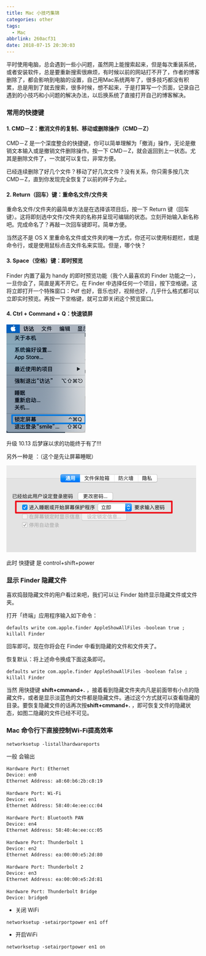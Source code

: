 ```yaml
---
title: Mac 小技巧集锦
categories: other
tags:
  - Mac
abbrlink: 260acf31
date: 2018-07-15 20:30:03
---
```


平时使用电脑，总会遇到一些小问题，虽然网上能搜索起来，但是每次重装系统，或者安装软件，总是要重新搜索很麻烦，有时候以前的网站打不开了，作者的博客删除了，都会影响到电脑的设置，自己用Mac系统两年了，很多技巧都没有积累，总是用到了就去搜索，很多时候，想不起来，于是打算写一个页面，记录自己遇到的小技巧和小问题的解决办法，以后换系统了直接打开自己的博客解决。

<!-- more -->

### 常用的快捷键

#### 1. CMD－Z：撤消文件的复制、移动或删除操作（CMD－Z）

CMD－Z 是一个深度整合的快捷键，你可以简单理解为「撤消」操作，无论是撤销文本输入或是撤销文件删除操作。按一下 CMD－Z，就会返回到上一状态。尤其是删除文件了，一次就可以复位，非常方便。

已经连续删除了好几个文件？移动了好几次文件？没有关系，你只需多按几次 CMD－Z，直到你发现完全恢复了以前的样子为止。

#### 2. Return（回车）键：重命名文件/文件夹

重命名文件/文件夹的最简单方法是在选择该项目后，按一下 Return 键（回车键）。这将即刻选中文件/文件夹的名称并呈现可编辑的状态。立刻开始输入新名称吧。完成命名了？再敲一次回车键即可。简单方便。

当然这不是 OS X 里重命名文件或文件夹的唯一方式，你还可以使用标题栏，或是命令行，或是使用鼠标点击文件名来实现。但是，哪个快？

#### 3. Space（空格）键：即时预览

Finder 内置了最为 handy 的即时预览功能（我个人最喜欢的 Finder 功能之一），一旦你会了，简直是离不开它。在 Finder 中选择任何一个项目，按下空格键。这将立即打开一个特殊窗口：Pdf 也好，音乐也好，视频也好，几乎什么格式都可以立即实时预览。再按一下空格键，就可立即关闭这个预览窗口。

#### 4. Ctrl + Command + Q：快速锁屏

![image-20191219142034745](Mac-小技巧集锦/image-20191219142034745.png)

升级 10.13 后梦寐以求的功能终于有了!!!

另外一种是 ：（这个是先让屏幕睡眠）

![image-20191219142802368](Mac-小技巧集锦/image-20191219142802368.png)

此时 快捷键 是 control+shift+power

### 显示 Finder 隐藏文件

喜欢捣鼓隐藏文件的用户看过来吧，我们可以让 Finder 始终显示隐藏文件或文件夹。

打开「终端」应用程序输入如下命令：

```
defaults write com.apple.finder AppleShowAllFiles -boolean true ; killall Finder
```

回车即可。现在你将会在 Finder 中看到隐藏的文件和文件夹了。

恢复默认：将上述命令换成下面这条即可。

```
defaults write com.apple.finder AppleShowAllFiles -boolean false ; killall Finder
```

当然 用快捷键 **shift+cmmand+.** ，接着看到隐藏文件夹内凡是前面带有小点的隐藏文件，或者是显示淡蓝色的文件都是隐藏文件。通过这个方式就可以查看隐藏的目录。要恢复隐藏文件的话再次按**shift+cmmand+.** ，即可恢复文件的隐藏状态，如图二隐藏的文件已经不可见。

### Mac 命令行下直接控制Wi-Fi提高效率

```
networksetup -listallhardwareports
```

一般 会输出

```
Hardware Port: Ethernet
Device: en0
Ethernet Address: a8:60:b6:2b:c8:19

Hardware Port: Wi-Fi
Device: en1
Ethernet Address: 58:40:4e:ee:cc:04

Hardware Port: Bluetooth PAN
Device: en4
Ethernet Address: 58:40:4e:ee:cc:05

Hardware Port: Thunderbolt 1
Device: en2
Ethernet Address: ea:00:00:e5:2d:80

Hardware Port: Thunderbolt 2
Device: en3
Ethernet Address: ea:00:00:e5:2d:81

Hardware Port: Thunderbolt Bridge
Device: bridge0
```

- 关闭 WiFi 

```
networksetup -setairportpower en1 off
```

- 开启WiFi

```
networksetup -setairportpower en1 on
```

